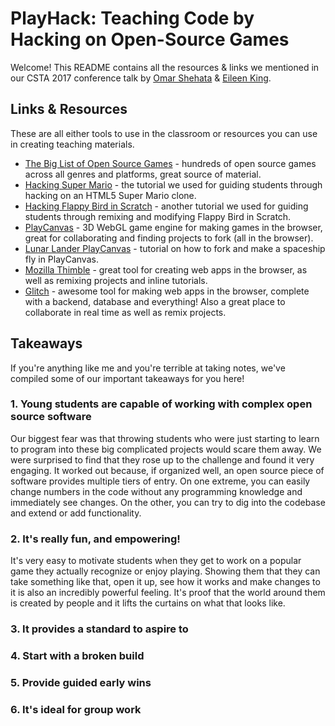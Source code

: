 # PlayHack: Teaching Code by Hacking on Open-Source Games 
Welcome! This README contains all the resources & links we mentioned in our CSTA 2017 conference talk by [Omar Shehata](https://github.com/OmarShehata) & [Eileen King](https://github.com/comeoneileen).

## Links & Resources

These are all either tools to use in the classroom or resources you can use in creating teaching materials. 

* [The Big List of Open Source Games](https://github.com/leereilly/games) - hundreds of open source games across all genres and platforms, great source of material.
* [Hacking Super Mario](https://medium.com/@omar4ur/hacking-super-mario-a-coderdojo-tutorial-6bbb2ae05f0c#.80969u14u) - the tutorial we used for guiding students through hacking on an HTML5 Super Mario clone.
* [Hacking Flappy Bird in Scratch](https://medium.com/@eileenaking/hacking-scratch-games-a-coderdojo-tutorial-48c2a6ec3236) - another tutorial we used for guiding students through remixing and modifying Flappy Bird in Scratch.
* [PlayCanvas](https://playcanvas.com) - 3D WebGL game engine for making games in the browser, great for collaborating and finding projects to fork (all in the browser).
* [Lunar Lander PlayCanvas](https://medium.com/@omar4ur/rescue-the-lunar-lander-a-coderdojo-tutorial-5217d463e26a#.l7vuweb49) - tutorial on how to fork and make a spaceship fly in PlayCanvas.
* [Mozilla Thimble](http://thimble.mozilla.org/) - great tool for creating web apps in the browser, as well as remixing projects and inline tutorials.
* [Glitch](https://glitch.com/ ) - awesome tool for making web apps in the browser, complete with a backend, database and everything! Also a great place to collaborate in real time as well as remix projects.

## Takeaways 

If you're anything like me and you're terrible at taking notes, we've compiled some of our important takeaways for you here! 

### 1. Young students are capable of working with complex open source software

Our biggest fear was that throwing students who were just starting to learn to program into these big complicated projects would scare them away. We were surprised to find that they rose up to the challenge and found it very engaging. It worked out because, if organized well, an open source piece of software provides multiple tiers of entry. On one extreme, you can easily change numbers in the code without any programming knowledge and immediately see changes. On the other, you can try to dig into the codebase and extend or add functionality. 

### 2. It's really fun, and empowering! 

It's very easy to motivate students when they get to work on a popular game they actually recognize or enjoy playing. Showing them that they can take something like that, open it up, see how it works and make changes to it is also an incredibly powerful feeling. It's proof that the world around them is created by people and it lifts the curtains on what that looks like. 

### 3. It provides a standard to aspire to 

### 4. Start with a broken build

### 5. Provide guided early wins 

### 6. It's ideal for group work 
